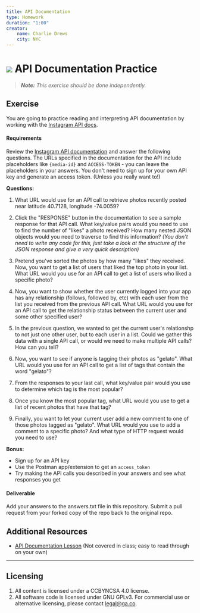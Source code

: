```yaml
---
title: API Documentation
type: Homework
duration: "1:00"
creator:
    name: Charlie Drews
    city: NYC
---
```


# ![](https://ga-dash.s3.amazonaws.com/production/assets/logo-9f88ae6c9c3871690e33280fcf557f33.png) API Documentation Practice

> ***Note:*** _This exercise should be done independently._

## Exercise

You are going to practice reading and interpreting API documentation by working with the [Instagram API docs](https://www.instagram.com/developer/).

#### Requirements

Review the [Instagram API documentation](https://www.instagram.com/developer/) and answer the following questions. The URLs specified in the documentation for the API include placeholders like `{media-id}` and `ACCESS-TOKEN` - you can leave the placeholders in your answers. You don't need to sign up for your own API key and generate an access token. (Unless you really want to!)


**Questions:**

1. What URL would use for an API call to retrieve photos recently posted near latitude 40.7128, longitude -74.0059?

1. Click the "RESPONSE" button in the documentation to see a sample response for that API call. What key/value pairs would you need to use to find the number of "likes" a photo received? How many nested JSON objects would you need to traverse to find this information?  _(You don't need to write any code for this, just take a look at the structure of the JSON response and give a very quick description)_

1. Pretend you've sorted the photos by how many "likes" they received. Now, you want to get a list of users that liked the top photo in your list. What URL would you use for an API call to get a list of users who liked a specific photo?

1. Now, you want to show whether the user currently logged into your app has any relationship (follows, followed by, etc) with each user from the list you received from the previous API call. What URL would you use for an API call to get the relationship status between the current user and some other specified user?

1. In the previous question, we wanted to get the current user's relationshp to not just one other user, but to each user in a list. Could we gather this data with a single API call, or would we need to make multiple API calls? How can you tell?

1. Now, you want to see if anyone is tagging their photos as "gelato". What URL would you use for an API call to get a list of tags that contain the word "gelato"?

1. From the responses to your last call, what key/value pair would you use to determine which tag is the most popular?

1. Once you know the most popular tag, what URL would you use to get a list of recent photos that have that tag?

1. Finally, you want to let your current user add a new comment to one of those photos tagged as "gelato". What URL would you use to add a comment to a specific photo? And what type of HTTP request would you need to use?


**Bonus:**
- Sign up for an API key
- Use the Postman app/extension to get an `access_token`
- Try making the API calls you described in your answers and see what responses you get


#### Deliverable

Add your answers to the answers.txt file in this repository. Submit a pull request from your forked copy of the repo back to the original repo.

## Additional Resources

- [API Documentation Lesson](https://github.com/ga-adi-macaron/Course-Materials/tree/master/lessons/web-communication/api-documentation-lesson) (Not covered in class; easy to read through on your own)

---

## Licensing
1. All content is licensed under a CC­BY­NC­SA 4.0 license.
2. All software code is licensed under GNU GPLv3. For commercial use or alternative licensing, please contact [legal@ga.co](mailto:legal@ga.co).
